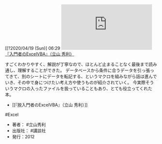 [[?2020/04/19 (Sun)] 06:29
[![](https://gyazo.com/d2f3968b3eb289c92917b3458002ea71.img)](http://amzn.to/2XMyjA8)
[『入門者のExcelVBA』（立山 秀利）](https://amzn.to/2XMyjA8)

すごくわかりやすく、解説が丁寧なので、ほとんど止まることなく最後まで読み通し、理解することができた。
データベースから条件に合うデータを引っ張ってきて、別のシートにデータを転記する、というマクロを組みながら話は進んでいき、その中で身につけたい考え方や使うものが紹介されていく。
今実際そういうマクロの入ったファイルを扱っていることもあり、とても役立ってくれた本。

- [[『脱入門者のExcelVBA』（立山 秀利）]]

#Excel

- 著者： #立山秀利
- 出版社： #講談社
- 発行：2012


